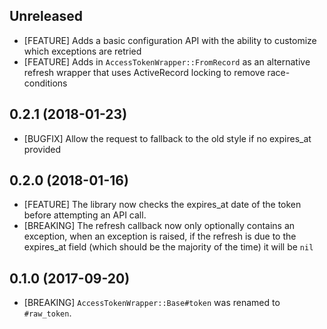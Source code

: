 ## Unreleased
- [FEATURE] Adds a basic configuration API with the ability to customize which exceptions are retried
- [FEATURE] Adds in `AccessTokenWrapper::FromRecord` as an alternative refresh wrapper that uses ActiveRecord locking to remove race-conditions

## 0.2.1 (2018-01-23)
- [BUGFIX] Allow the request to fallback to the old style if no expires_at provided

## 0.2.0 (2018-01-16)
- [FEATURE] The library now checks the expires_at date of the token before attempting an API call.
- [BREAKING] The refresh callback now only optionally contains an exception, when an exception is raised, if the refresh is due to the expires_at field (which should be the majority of the time) it will be `nil`

## 0.1.0 (2017-09-20)
- [BREAKING] `AccessTokenWrapper::Base#token` was renamed to `#raw_token`.
